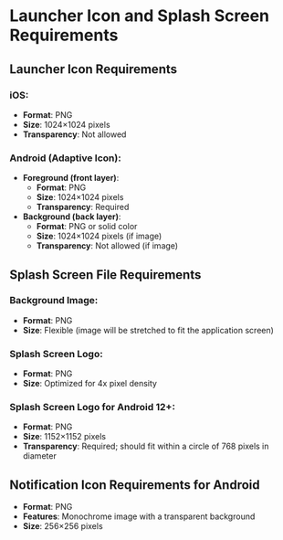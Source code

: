 # Launcher Icon and Splash Screen Requirements

## Launcher Icon Requirements

### iOS:

- **Format**: PNG
- **Size**: 1024×1024 pixels
- **Transparency**: Not allowed

### Android (Adaptive Icon):

- **Foreground (front layer)**:
    - **Format**: PNG
    - **Size**: 1024×1024 pixels
    - **Transparency**: Required
- **Background (back layer)**:
    - **Format**: PNG or solid color
    - **Size**: 1024×1024 pixels (if image)
    - **Transparency**: Not allowed (if image)

## Splash Screen File Requirements

### Background Image:

- **Format**: PNG
- **Size**: Flexible (image will be stretched to fit the application screen)

### Splash Screen Logo:

- **Format**: PNG
- **Size**: Optimized for 4x pixel density

### Splash Screen Logo for Android 12+:

- **Format**: PNG
- **Size**: 1152×1152 pixels
- **Transparency**: Required; should fit within a circle of 768 pixels in diameter

## Notification Icon Requirements for Android

- **Format**: PNG
- **Features**: Monochrome image with a transparent background
- **Size**: 256×256 pixels